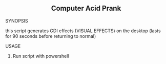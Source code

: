 
<h2 align="center"> Computer Acid Prank </h2>

SYNOPSIS

this script generates GDI effects (VISUAL EFFECTS) on the desktop
(lasts for 90 seconds before returning to normal)

USAGE

1. Run script with powershell